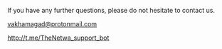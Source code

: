 If you have any further questions, please do not hesitate to contact us.

<vakhamagad@protonmail.com>

<http://t.me/TheNetwa_support_bot>
